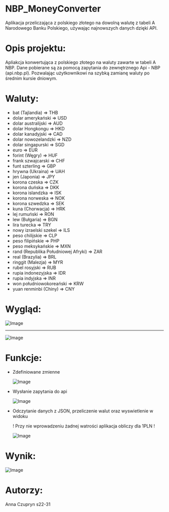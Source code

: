 # NBP_MoneyConverter
Aplikacja przeliczająca z polskiego złotego na dowolną walutę z tabeli A Narodowego Banku Polskiego, używając najnowszych danych dzięki API.

# Opis projektu:
Apliakcja konwertująca z polskiego złotego na waluty zawarte w tabeli A NBP. Dane pobierane są za pomocą zapytania do zewnętrznego Api - NBP (api.nbp.pl).
Pozwalając użytkownikowi na szybką zamianę waluty po średnim kursie dniowym.
# Waluty:
  * bat (Tajlandia) => THB
  * dolar amerykański => USD
  * dolar australijski => AUD
  * dolar Hongkongu => HKD
  * dolar kanadyjski => CAD
  * dolar nowozelandzki => NZD 
  * dolar singapurski => SGD 
  * euro => EUR
  * forint (Węgry) => HUF
  * frank szwajcarski => CHF 
  * funt szterling => GBP
  * hrywna (Ukraina) => UAH
  * jen (Japonia) => JPY
  * korona czeska => CZK
  * korona duńska => DKK
  * korona islandzka => ISK
  * korona norweska => NOK
  * korona szwedzka => SEK
  * kuna (Chorwacja) => HRK
  * lej rumuński => RON
  * lew (Bułgaria) => BGN 
  * lira turecka => TRY
  * nowy izraelski szekel => ILS
  * peso chilijskie => CLP
  * peso filipińskie => PHP
  * peso meksykańskie => MXN
  * rand (Republika Południowej Afryki) => ZAR
  * real (Brazylia) => BRL
  * ringgit (Malezja) => MYR
  * rubel rosyjski => RUB
  * rupia indonezyjska => IDR
  * rupia indyjska => INR
  * won południowokoreański => KRW
  * yuan renminbi (Chiny) => CNY
  
 # Wygląd:

![Image](https://github.com/Anulaa001/NBP_MoneyConverter/blob/master/android/ekranStart.PNG)

<hr>

![Image](https://github.com/Anulaa001/NBP_MoneyConverter/blob/master/android/blueprint.PNG)

# Funkcje:

  * Zdefiniowane zmienne
  
    ![Image](https://github.com/Anulaa001/NBP_MoneyConverter/blob/master/android/zmienne.PNG)
 
 * Wysłanie zapytania do api 
 
    ![Image](https://github.com/Anulaa001/NBP_MoneyConverter/blob/master/android/zapAPI.PNG)
 
 * Odczytanie danych z JSON, przeliczenie walut oraz wyswietlenie w widoku
 
    ! Przy nie wprowadzeniu żadnej watrości aplikacja obliczy dla 1PLN !
    
    ![Image](https://github.com/Anulaa001/NBP_MoneyConverter/blob/master/android/zapAPIObl.PNG)
 
 # Wynik:
 
 ![Image](https://github.com/Anulaa001/NBP_MoneyConverter/blob/master/android/wynik3.PNG)
 
 # Autorzy: 
 Anna Czupryn s22-31
 
